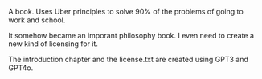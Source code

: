 A book. Uses Uber principles to solve 90% of the problems of going to work and school.

It somehow became an imporant philosophy book. I even need to create a new kind of licensing for it. 

The introduction chapter and the license.txt are created using GPT3 and GPT4o.
